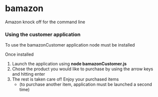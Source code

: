 # bamazon
Amazon knock off for the command line

### Using the customer application

To use the bamazonCustomer application node must be installed

Once installed

1. Launch the application using **node bamazonCustomer.js** 
2. Chose the product you would like to purchase by using the arrow keys and hitting enter
3. The rest is taken care of! Enjoy your purchased items
   * (to purchase another item, application must be launched a second time)



